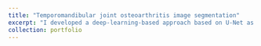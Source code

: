 ```yaml
---
title: "Temporomandibular joint osteoarthritis image segmentation"
excerpt: "I developed a deep-learning-based approach based on U-Net as a noninvasive technique to provide information about bony changes and disease changing in CT images for temporomandibular joint osteoarthritis.<br/><img src='/images/tmj.gif'>"
collection: portfolio
---
```

